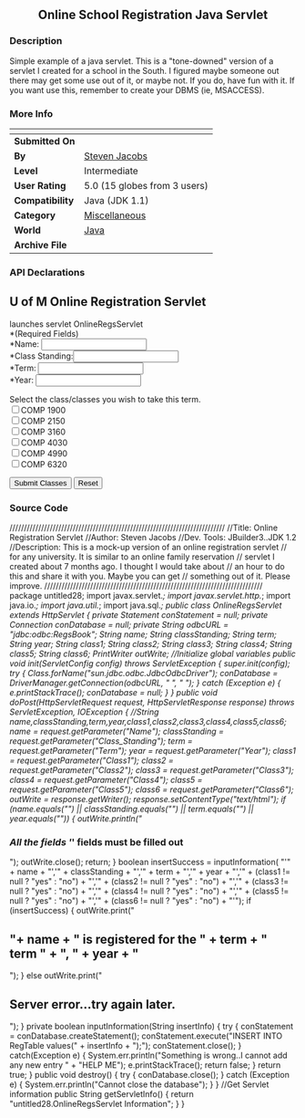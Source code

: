 ﻿<div align="center">

## Online School Registration Java Servlet


</div>

### Description

Simple example of a java servlet. This is a "tone-downed" version of a servlet I created for a school in the South. I figured maybe someone out there may get some use out of it, or maybe not. If you do, have fun with it. If you want use this, remember to create your DBMS (ie, MSACCESS).
 
### More Info
 


<span>             |<span>
---                |---
**Submitted On**   |
**By**             |[Steven Jacobs](https://github.com/Planet-Source-Code/PSCIndex/blob/master/ByAuthor/steven-jacobs.md)
**Level**          |Intermediate
**User Rating**    |5.0 (15 globes from 3 users)
**Compatibility**  |Java \(JDK 1\.1\)
**Category**       |[Miscellaneous](https://github.com/Planet-Source-Code/PSCIndex/blob/master/ByCategory/miscellaneous__2-57.md)
**World**          |[Java](https://github.com/Planet-Source-Code/PSCIndex/blob/master/ByWorld/java.md)
**Archive File**   |[](https://github.com/Planet-Source-Code/steven-jacobs-online-school-registration-java-servlet__2-1829/archive/master.zip)

### API Declarations

<HTML>
<HEAD>
<META HTTP-EQUIV="Content-Type" CONTENT="text/html; charset=windows-1252">
<TITLE>
U of M Online Registration Servlet
</TITLE>
</HEAD>
<BODY>
<H2>U of M Online Registration Servlet</H2>
 launches servlet OnlineRegsServlet <BR>
 <FORM action=http://localhost:8080/servlet/untitled28.OnlineRegsServlet method ="POST">
 *(Required Fields)<BR>
 *Name:   <INPUT TYPE = text NAME = Name><BR>
 *Class Standing:<INPUT TYPE = text NAME = Class_Standing><BR>
 *Term:   <INPUT TYPE = text NAME = Term><BR>
 *Year:   <INPUT TYPE = text NAME = Year><BR>
 </PRE>
 <P>Select the class/classes you wish to take this term.<BR>
 <INPUT TYPE = CHECKBOX NAME = Class1 VALUE = Class1>COMP 1900<BR>
 <INPUT TYPE = CHECKBOX NAME = Class2 VALUE = Class2>COMP 2150<BR>
 <INPUT TYPE = CHECKBOX NAME = Class3 VALUE = Class3>COMP 3160<BR>
 <INPUT TYPE = CHECKBOX NAME = Class4 VALUE = Class4>COMP 4030<BR>
 <INPUT TYPE = CHECKBOX NAME = Class5 VALUE = Class5>COMP 4990<BR>
 <INPUT TYPE = CHECKBOX NAME = Class6 VALUE = Class6>COMP 6320<BR>
 </P>
 <INPUT TYPE = SUBMIT Value="Submit Classes">
 <INPUT TYPE = RESET>
 </FORM>
</BODY>
</HTML>


### Source Code

///////////////////////////////////////////////////////////////////////////
//Title: Online Registration Servlet
//Author: Steven Jacobs
//Dev. Tools: JBuilder3..JDK 1.2
//Description: This is a mock-up version of an online registration servlet
//    for any university. It is similar to an online family reservation
//    servlet I created about 7 months ago. I thought I would take about
//    an hour to do this and share it with you. Maybe you can get
//    something out of it. Please improve.
////////////////////////////////////////////////////////////////////////////
package untitled28;
import javax.servlet.*;
import javax.servlet.http.*;
import java.io.*;
import java.util.*;
import java.sql.*;
public class OnlineRegsServlet extends HttpServlet
{
 private Statement conStatement = null;
 private Connection conDatabase = null;
 private String odbcURL = "jdbc:odbc:RegsBook";
 String name;
 String classStanding;
 String term;
 String year;
 String class1;
 String class2;
 String class3;
 String class4;
 String class5;
 String class6;
 PrintWriter outWrite;
 //Initialize global variables
 public void init(ServletConfig config) throws ServletException
 {
 super.init(config);
 try
 {
  Class.forName("sun.jdbc.odbc.JdbcOdbcDriver");
  conDatabase = DriverManager.getConnection(odbcURL, " ", " ");
 }
 catch (Exception e)
 {
  e.printStackTrace();
  conDatabase = null;
 }
 }
 public void doPost(HttpServletRequest request, HttpServletResponse response)
    throws ServletException, IOException
 {
 //String name,classStanding,term,year,class1,class2,class3,class4,class5,class6;
 name = request.getParameter("Name");
 classStanding = request.getParameter("Class_Standing");
 term = request.getParameter("Term");
 year = request.getParameter("Year");
 class1 = request.getParameter("Class1");
 class2 = request.getParameter("Class2");
 class3 = request.getParameter("Class3");
 class4 = request.getParameter("Class4");
 class5 = request.getParameter("Class5");
 class6 = request.getParameter("Class6");
 outWrite = response.getWriter();
 response.setContentType("text/html");
 if (name.equals("") || classStanding.equals("") || term.equals("") ||
  year.equals(""))
 {
  outWrite.println("<H3>All the fields '*' fields must be filled out</H3>");
  outWrite.close();
  return;
 }
 boolean insertSuccess = inputInformation(
 "'" + name + "','" + classStanding + "','" + term + "','" + year +
 "','" + (class1 != null ? "yes" : "no") + "','" +
 (class2 != null ? "yes" : "no") + "','" +
 (class3 != null ? "yes" : "no") + "','" +
 (class4 != null ? "yes" : "no") + "','" +
 (class5 != null ? "yes" : "no") + "','" +
 (class6 != null ? "yes" : "no") + "'");
 if (insertSuccess)
 {
 outWrite.print("<H2> "+ name + " is registered for the " + term + " term " +
    ", " + year + "</H2>");
 }
 else
  outWrite.print("<H2>Server error...try again later.</H2>");
}
private boolean inputInformation(String insertInfo)
{
 try
 {
 conStatement = conDatabase.createStatement();
 conStatement.execute("INSERT INTO RegTable values(" + insertInfo + ");");
 conStatement.close();
 }
 catch(Exception e)
 {
 System.err.println("Something is wrong..I cannot add any new entry " +
 "HELP ME");
 e.printStackTrace();
 return false;
 }
 return true;
}
public void destroy()
{
 try
 {
 conDatabase.close();
 }
 catch (Exception e)
 {
 System.err.println("Cannot close the database");
 }
}
 //Get Servlet information
 public String getServletInfo()
 {
 return "untitled28.OnlineRegsServlet Information";
 }
}

